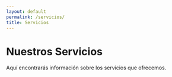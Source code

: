 ```yaml
---
layout: default
permalink: /servicios/
title: Servicios
---
```


# Nuestros Servicios

Aquí encontrarás información sobre los servicios que ofrecemos.
